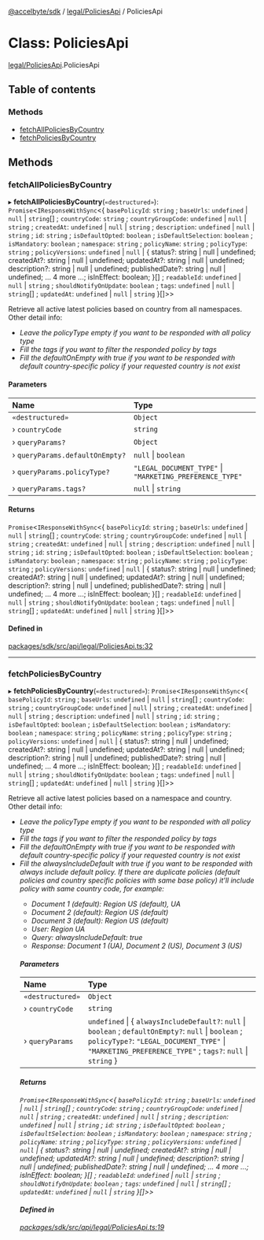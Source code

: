[@accelbyte/sdk](../README.md) / [legal/PoliciesApi](../modules/legal_PoliciesApi.md) / PoliciesApi

# Class: PoliciesApi

[legal/PoliciesApi](../modules/legal_PoliciesApi.md).PoliciesApi

## Table of contents

### Methods

- [fetchAllPoliciesByCountry](legal_PoliciesApi.PoliciesApi.md#fetchallpoliciesbycountry)
- [fetchPoliciesByCountry](legal_PoliciesApi.PoliciesApi.md#fetchpoliciesbycountry)

## Methods

### fetchAllPoliciesByCountry

▸ **fetchAllPoliciesByCountry**(`«destructured»`): `Promise`<`IResponseWithSync`<{ `basePolicyId`: `string` ; `baseUrls`: `undefined` \| ``null`` \| `string`[] ; `countryCode`: `string` ; `countryGroupCode`: `undefined` \| ``null`` \| `string` ; `createdAt`: `undefined` \| ``null`` \| `string` ; `description`: `undefined` \| ``null`` \| `string` ; `id`: `string` ; `isDefaultOpted`: `boolean` ; `isDefaultSelection`: `boolean` ; `isMandatory`: `boolean` ; `namespace`: `string` ; `policyName`: `string` ; `policyType`: `string` ; `policyVersions`: `undefined` \| ``null`` \| { status?: string \| null \| undefined; createdAt?: string \| null \| undefined; updatedAt?: string \| null \| undefined; description?: string \| null \| undefined; publishedDate?: string \| null \| undefined; ... 4 more ...; isInEffect: boolean; }[] ; `readableId`: `undefined` \| ``null`` \| `string` ; `shouldNotifyOnUpdate`: `boolean` ; `tags`: `undefined` \| ``null`` \| `string`[] ; `updatedAt`: `undefined` \| ``null`` \| `string`  }[]\>\>

Retrieve all active latest policies based on country from all namespaces.<br>Other detail info: <ul><li><i>Leave the policyType empty if you want to be responded with all policy type</i></li><li><i>Fill the tags if you want to filter the responded policy by tags</i></li><li><i>Fill the defaultOnEmpty with true if you want to be responded with default country-specific policy if your requested country is not exist</i></li></ul>

#### Parameters

| Name | Type |
| :------ | :------ |
| `«destructured»` | `Object` |
| › `countryCode` | `string` |
| › `queryParams?` | `Object` |
| › `queryParams.defaultOnEmpty?` | ``null`` \| `boolean` |
| › `queryParams.policyType?` | ``"LEGAL_DOCUMENT_TYPE"`` \| ``"MARKETING_PREFERENCE_TYPE"`` |
| › `queryParams.tags?` | ``null`` \| `string` |

#### Returns

`Promise`<`IResponseWithSync`<{ `basePolicyId`: `string` ; `baseUrls`: `undefined` \| ``null`` \| `string`[] ; `countryCode`: `string` ; `countryGroupCode`: `undefined` \| ``null`` \| `string` ; `createdAt`: `undefined` \| ``null`` \| `string` ; `description`: `undefined` \| ``null`` \| `string` ; `id`: `string` ; `isDefaultOpted`: `boolean` ; `isDefaultSelection`: `boolean` ; `isMandatory`: `boolean` ; `namespace`: `string` ; `policyName`: `string` ; `policyType`: `string` ; `policyVersions`: `undefined` \| ``null`` \| { status?: string \| null \| undefined; createdAt?: string \| null \| undefined; updatedAt?: string \| null \| undefined; description?: string \| null \| undefined; publishedDate?: string \| null \| undefined; ... 4 more ...; isInEffect: boolean; }[] ; `readableId`: `undefined` \| ``null`` \| `string` ; `shouldNotifyOnUpdate`: `boolean` ; `tags`: `undefined` \| ``null`` \| `string`[] ; `updatedAt`: `undefined` \| ``null`` \| `string`  }[]\>\>

#### Defined in

[packages/sdk/src/api/legal/PoliciesApi.ts:32](https://github.com/AccelByte/accelbyte-web-sdk/blob/7b90afb/packages/sdk/src/api/legal/PoliciesApi.ts#L32)

___

### fetchPoliciesByCountry

▸ **fetchPoliciesByCountry**(`«destructured»`): `Promise`<`IResponseWithSync`<{ `basePolicyId`: `string` ; `baseUrls`: `undefined` \| ``null`` \| `string`[] ; `countryCode`: `string` ; `countryGroupCode`: `undefined` \| ``null`` \| `string` ; `createdAt`: `undefined` \| ``null`` \| `string` ; `description`: `undefined` \| ``null`` \| `string` ; `id`: `string` ; `isDefaultOpted`: `boolean` ; `isDefaultSelection`: `boolean` ; `isMandatory`: `boolean` ; `namespace`: `string` ; `policyName`: `string` ; `policyType`: `string` ; `policyVersions`: `undefined` \| ``null`` \| { status?: string \| null \| undefined; createdAt?: string \| null \| undefined; updatedAt?: string \| null \| undefined; description?: string \| null \| undefined; publishedDate?: string \| null \| undefined; ... 4 more ...; isInEffect: boolean; }[] ; `readableId`: `undefined` \| ``null`` \| `string` ; `shouldNotifyOnUpdate`: `boolean` ; `tags`: `undefined` \| ``null`` \| `string`[] ; `updatedAt`: `undefined` \| ``null`` \| `string`  }[]\>\>

Retrieve all active latest policies based on a namespace and country.<br>Other detail info: <ul><li><i>Leave the policyType empty if you want to be responded with all policy type</i></li><li><i>Fill the tags if you want to filter the responded policy by tags</i></li><li><i>Fill the defaultOnEmpty with true if you want to be responded with default country-specific policy if your requested country is not exist</i></li><li><i>Fill the alwaysIncludeDefault with true if you want to be responded with always include default policy. If there are duplicate policies (default policies and country specific policies with same base policy) it'll include policy with same country code, for example:<ul><li>Document 1 (default): Region US (default), UA</li><li>Document 2 (default): Region US (default)</li><li>Document 3 (default): Region US (default)</li><li>User: Region UA</li><li>Query: alwaysIncludeDefault: true</li><li>Response: Document 1 (UA), Document 2 (US), Document 3 (US)</li></ul>

#### Parameters

| Name | Type |
| :------ | :------ |
| `«destructured»` | `Object` |
| › `countryCode` | `string` |
| › `queryParams` | `undefined` \| { `alwaysIncludeDefault?`: ``null`` \| `boolean` ; `defaultOnEmpty?`: ``null`` \| `boolean` ; `policyType?`: ``"LEGAL_DOCUMENT_TYPE"`` \| ``"MARKETING_PREFERENCE_TYPE"`` ; `tags?`: ``null`` \| `string`  } |

#### Returns

`Promise`<`IResponseWithSync`<{ `basePolicyId`: `string` ; `baseUrls`: `undefined` \| ``null`` \| `string`[] ; `countryCode`: `string` ; `countryGroupCode`: `undefined` \| ``null`` \| `string` ; `createdAt`: `undefined` \| ``null`` \| `string` ; `description`: `undefined` \| ``null`` \| `string` ; `id`: `string` ; `isDefaultOpted`: `boolean` ; `isDefaultSelection`: `boolean` ; `isMandatory`: `boolean` ; `namespace`: `string` ; `policyName`: `string` ; `policyType`: `string` ; `policyVersions`: `undefined` \| ``null`` \| { status?: string \| null \| undefined; createdAt?: string \| null \| undefined; updatedAt?: string \| null \| undefined; description?: string \| null \| undefined; publishedDate?: string \| null \| undefined; ... 4 more ...; isInEffect: boolean; }[] ; `readableId`: `undefined` \| ``null`` \| `string` ; `shouldNotifyOnUpdate`: `boolean` ; `tags`: `undefined` \| ``null`` \| `string`[] ; `updatedAt`: `undefined` \| ``null`` \| `string`  }[]\>\>

#### Defined in

[packages/sdk/src/api/legal/PoliciesApi.ts:19](https://github.com/AccelByte/accelbyte-web-sdk/blob/7b90afb/packages/sdk/src/api/legal/PoliciesApi.ts#L19)
